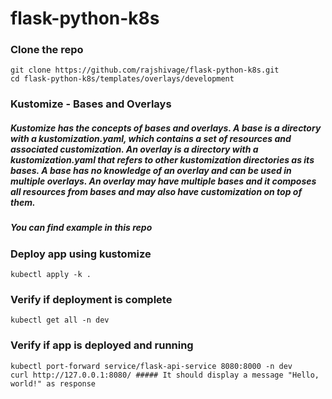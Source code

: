 # flask-python-k8s

### Clone the repo
```
git clone https://github.com/rajshivage/flask-python-k8s.git
cd flask-python-k8s/templates/overlays/development
```
### Kustomize - Bases and Overlays
##### Kustomize has the concepts of bases and overlays. A base is a directory with a kustomization.yaml, which contains a set of resources and associated customization. An overlay is a directory with a kustomization.yaml that refers to other kustomization directories as its bases. A base has no knowledge of an overlay and can be used in multiple overlays. An overlay may have multiple bases and it composes all resources from bases and may also have customization on top of them.
##### You can find example in this repo

### Deploy app using kustomize
```
kubectl apply -k .
```

### Verify if deployment is complete
```
kubectl get all -n dev
```
### Verify if app is deployed and running
```
kubectl port-forward service/flask-api-service 8080:8000 -n dev
curl http://127.0.0.1:8080/ ##### It should display a message "Hello, world!" as response
```

